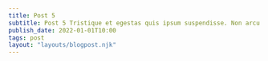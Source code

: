 ```yaml
---
title: Post 5
subtitle: Post 5 Tristique et egestas quis ipsum suspendisse. Non arcu risus quis varius quam quisque id. Ac felis donec et odio pellentesque
publish_date: 2022-01-01T10:00
tags: post
layout: "layouts/blogpost.njk"
---
```

